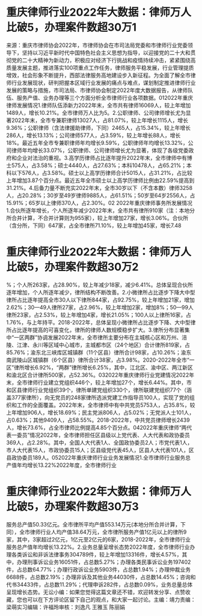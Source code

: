 # 重庆律师行业2022年大数据：律师万人比破5，办理案件数超30万1

来源：重庆市律师协会2022年，市律师协会在市司法局党委和市律师行业党委领导下，坚持以习近平新时代中国特色社会主义思想为指导，以迎接党的二十大和贯彻党的二十大精神为新动力，积极应对经济下行挑战和疫情持续冲击，紧紧围绕高质量发展主题，推进落实100项重点工作任务，律师服务平稳发展，行业管理提质增效，社会形象不断提升，西部法律服务高地建设步入新征程。为全面了解全市律师行业发展现状，研判把握本区域行业发展的痛点与难点，谋划制定推进律师行业发展的策略与措施，市司法局、市律师协会制定2022年度大数据报告，从律师队伍、服务产值、业务办理等三个方面分析全市律师行业各项数据。012022年重庆律师发展情况1.律师队伍添新力2022年末，全市共有律师16069人，较上年增加1489人，增长10.21%。全市律师万人比为5。2.公职律师、公司律师增长尤为显著2022年末，全市专兼职律师13027人，占81.07%，较上年增长1115人，增长9.36%；公职律师（含法律援助律师，下同）2465人，占15.34%，较上年增长286人，增长13.13%；公司律师577人，占3.59%，较上年增长88人，增长18%。最近五年全市专兼职律师年均增长9.59%，公职律师年均增长13.32%，公司律师年均增长33.07%，公职律师、公司律师增长尤为显著，体现了各级党委政府和企业对法治的重视。3.高学历律师占比逐年提升2022年末，全市律师中有博士575人，占3.58%；硕士4440人，占27.63%；本科10478人，占65.21%；本科以下576人，占3.58%。硕士以上高学历律师合计5015人，占31.21%，占比较上年增加3.87个百分点。最近五年全市硕士以上高学历律师比例由22.59%提高到31.21%。4.后备力量不断充实2022年末，全市30岁以下（不含本数）律师3258人，占20.28%；30岁至49岁律师9885人，占61.51%；50岁至64岁2556人，占15.91%；65岁以上律师370人，占2.30%。02 2022年重庆律师事务所发展情况1.合伙所逐年增长，个人所逐年减少2022年末，全市共有律所910家（注：本地分所合并计算，不合并计算则为955家），较上年增加27家，增长3.06%。合伙所（含分所，下同）647家，占全市律所71.10%，较上年增加45家，增长7.48

# 重庆律师行业2022年大数据：律师万人比破5，办理案件数超30万2

%；个人所263家，占28.90%，较上年减少18家，减少6.41%。总体呈现合伙所逐年增加，个人所逐年减少，律所结构不断改善。2.小微律所占比逐步下降大中型律所占比逐年提高全市30人以下律所844家，占92.75%，较上年增加21家，增加2.62%；30—49人律所27家，占2.96%，较上年增加2家，增加8%；50—99人律所23家，占2.53%，较上年增加4家，增长21.05%；100人以上律所16家，占1.76%，与上年持平。2018-2022年，总体呈现小微律所占比逐步下降、大中型律所占比逐年提高的可喜变化，律所的律师人数规模稳步扩大。3.律所分布显著集中“一区两群”协调发展2022年末，全市律所主要分布在主城核心区和万州、涪陵、江津、永川等区域中心城市，主城都市区（24个地区）合计律所819家，占85.76%；渝东北三峡库区城镇群（11个区县）律所合计98家，占10.26%；渝东南武陵山区城镇群（6个区县）律所合计38家，占3.98%。2020-2022年全市“一区”律所增长6.92%，“两群”律所增长6.25%，其中，江北区、渝中区、两江新区和渝北区合计律所500家，占52.36%。032022年重庆律师行业党建情况2022年末，全市律师行业建立党组织446个，较上年增加27个，增长6.44%。其中，市和区县律师行业党组织39个，律所单建党组织330个，律所联建党组织77个（涵盖377家律所），向无党员的248家律所选派党建工作指导员100人，实现了党的组织和工作的全面覆盖。2022年末，全市律师中有中共党员5753人，占35.8%，较上年增加906人，增长18.69%；民主党派806人，占5.02%；无党派人士101人，占0.63%；其他9409人，占58.55%。2018-2022年，中共党员律师增长2439人，增长73.6%，占全市律师比例提高4.85个百分点。042022年重庆律师“两代表一委员”情况2022年，全市律师担任区县级以上党代表、人大代表和政协委员369人，占2.28%。其中，全国人大代表1人、全国政协委员2人；市党代表1人，市人大代表15人，市政协委员15人；区县级党代表45人，区县人大代表101人，区县政协委员189人。052022年重庆律师行业业务发展情况1.全市律师行业服务总产值年均增长13.22%2022年度，全市律师行业

# 重庆律师行业2022年大数据：律师万人比破5，办理案件数超30万3

服务总产值50.33亿元。全市律所平均产值553.14万元(本地分所合并计算，下同），全市律师行业人均产值38.64万元，全市律所服务产值1亿元以上的律所9家，其中，3家超过2亿元，1亿元至2亿元的6家，2018-2022年，全市律师行业服务总产值年均增长13.22%。2.业务总量呈增长态势2022年度，全市律师行业办理各类诉讼和非诉法律事务304789件，较上年增加13316件，增长4.57%，其中，办理刑事诉讼业务16051件，占总数5.27%；办理各类民事诉讼业务197402件，占总数64.77%；办理行政诉讼业务5903件，占总数1.94%；办理仲裁业务6688件，占总数2.19%；办理非诉及其他业务44030件，占总数14.45%；咨询和代书34433件，占总数11.29%；代理申诉282件，占总数0.09%，业务总量总体呈现增长态势。无讼小编：如果您觉得这篇文章还不错，欢迎转发分享、点赞收藏，您也可以在下方评论区留下自己的观点，和大家一起讨论。主编：靖力责编：梁萌实习编辑：许福玲审核：刘逸凡 王雅玉 陈丽娟

